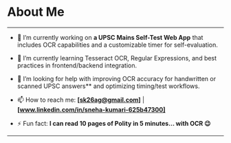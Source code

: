 # About Me


---

* 🔭 I’m currently working on **a UPSC Mains Self-Test Web App** that includes OCR capabilities and a customizable timer for self-evaluation.
* 🌱 I’m currently learning Tesseract OCR, Regular Expressions, and best practices in frontend/backend integration.

* 🤔 I’m looking for help with improving OCR accuracy for handwritten or scanned UPSC answers** and optimizing timing/test workflows.

* 📫 How to reach me: **\[sk26ag@gmail.com]** | **\[www.linkedin.com/in/sneha-kumari-625b47300]**
 
* ⚡ Fun fact: **I can read 10 pages of Polity in 5 minutes… with OCR 😉**

---




